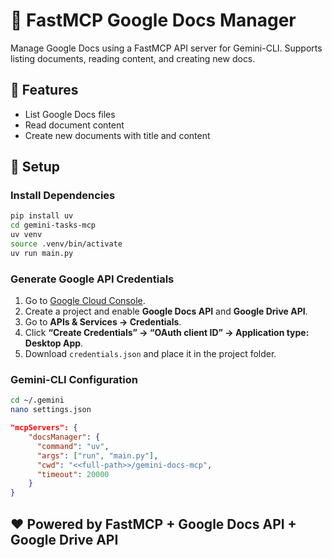 
# 📄 FastMCP Google Docs Manager

Manage Google Docs using a FastMCP API server for Gemini-CLI. Supports listing documents, reading content, and creating new docs.

## 🚀 Features

- List Google Docs files
- Read document content
- Create new documents with title and content

## 🔧 Setup

### Install Dependencies

```bash
pip install uv
cd gemini-tasks-mcp
uv venv
source .venv/bin/activate
uv run main.py
```

### Generate Google API Credentials

1. Go to [Google Cloud Console](https://console.cloud.google.com/).
2. Create a project and enable **Google Docs API** and **Google Drive API**.
3. Go to **APIs & Services → Credentials**.
4. Click **“Create Credentials” → “OAuth client ID” → Application type: Desktop App**.
5. Download `credentials.json` and place it in the project folder.

### Gemini-CLI Configuration

```bash
cd ~/.gemini
nano settings.json
```

```json
"mcpServers": {
    "docsManager": {
      "command": "uv",
      "args": ["run", "main.py"],
      "cwd": "<<full-path>>/gemini-docs-mcp",
      "timeout": 20000
    }
}
```

## ❤️ Powered by FastMCP + Google Docs API + Google Drive API